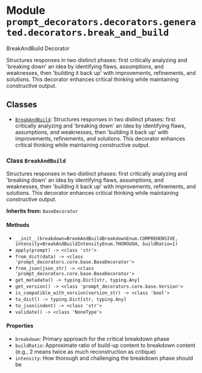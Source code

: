 # Module `prompt_decorators.decorators.generated.decorators.break_and_build`

BreakAndBuild Decorator

Structures responses in two distinct phases: first critically analyzing and 'breaking down' an idea by identifying flaws, assumptions, and weaknesses, then 'building it back up' with improvements, refinements, and solutions. This decorator enhances critical thinking while maintaining constructive output.

## Classes

- [`BreakAndBuild`](#class-breakandbuild): Structures responses in two distinct phases: first critically analyzing and 'breaking down' an idea by identifying flaws, assumptions, and weaknesses, then 'building it back up' with improvements, refinements, and solutions. This decorator enhances critical thinking while maintaining constructive output.

### Class `BreakAndBuild`

Structures responses in two distinct phases: first critically analyzing and 'breaking down' an idea by identifying flaws, assumptions, and weaknesses, then 'building it back up' with improvements, refinements, and solutions. This decorator enhances critical thinking while maintaining constructive output.

**Inherits from:** `BaseDecorator`

#### Methods

- `__init__(breakdown=BreakAndBuildBreakdownEnum.COMPREHENSIVE, intensity=BreakAndBuildIntensityEnum.THOROUGH, buildRatio=1)`
- `apply(prompt) -> <class 'str'>`
- `from_dict(data) -> <class 'prompt_decorators.core.base.BaseDecorator'>`
- `from_json(json_str) -> <class 'prompt_decorators.core.base.BaseDecorator'>`
- `get_metadata() -> typing.Dict[str, typing.Any]`
- `get_version() -> <class 'prompt_decorators.core.base.Version'>`
- `is_compatible_with_version(version_str) -> <class 'bool'>`
- `to_dict() -> typing.Dict[str, typing.Any]`
- `to_json(indent) -> <class 'str'>`
- `validate() -> <class 'NoneType'>`
#### Properties

- `breakdown`: Primary approach for the critical breakdown phase
- `buildRatio`: Approximate ratio of build-up content to breakdown content (e.g., 2 means twice as much reconstruction as critique)
- `intensity`: How thorough and challenging the breakdown phase should be
